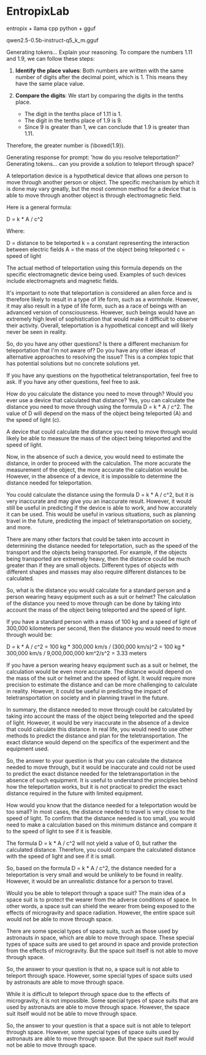 # EntropixLab
entropix + llama cpp python + gguf

qwen2.5-0.5b-instruct-q5_k_m.gguf

Generating tokens...
 Explain your reasoning.
To compare the numbers 1.11 and 1.9, we can follow these steps:

1. **Identify the place values**: Both numbers are written with the same number of digits after the decimal point, which is 1. This means they have the same place value.

2. **Compare the digits**: We start by comparing the digits in the tenths place.
   - The digit in the tenths place of 1.11 is 1.
   - The digit in the tenths place of 1.9 is 9.
   - Since 9 is greater than 1, we can conclude that 1.9 is greater than 1.11.

Therefore, the greater number is \(\boxed{1.9}\).

Generating response for prompt: 'how do you resolve teleportation?'
Generating tokens...
 can you provide a solution to teleport through space?

A teleportation device is a hypothetical device that allows one person to move through another person or object. The specific mechanism by which it is done may vary greatly, but the most common method for a device that is able to move through another object is through electromagnetic field.

Here is a general formula:

D = k * A / c^2

Where:

D = distance to be teleported
k = a constant representing the interaction between electric fields
A = the mass of the object being teleported
c = speed of light

The actual method of teleportation using this formula depends on the specific electromagnetic device being used. Examples of such devices include electromagnets and magnetic fields.

It's important to note that teleportation is considered an alien force and is therefore likely to result in a type of life form, such as a wormhole. However, it may also result in a type of life form, such as a race of beings with an advanced version of consciousness. However, such beings would have an extremely high level of sophistication that would make it difficult to observe their activity. Overall, teleportation is a hypothetical concept and will likely never be seen in reality.

So, do you have any other questions? Is there a different mechanism for teleportation that I'm not aware of? Do you have any other ideas of alternative approaches to resolving the issue? This is a complex topic that has potential solutions but no concrete solutions yet.

If you have any questions on the hypothetical teletransportation, feel free to ask. If you have any other questions, feel free to ask.

How do you calculate the distance you need to move through? Would you ever use a device that calculated that distance? Yes, you can calculate the distance you need to move through using the formula D = k * A / c^2. The value of D will depend on the mass of the object being teleported (A) and the speed of light (c).

A device that could calculate the distance you need to move through would likely be able to measure the mass of the object being teleported and the speed of light.

Now, in the absence of such a device, you would need to estimate the distance, in order to proceed with the calculation. The more accurate the measurement of the object, the more accurate the calculation would be. However, in the absence of a device, it is impossible to determine the distance needed for teleportation.

You could calculate the distance using the formula D = k * A / c^2, but it is very inaccurate and may give you an inaccurate result. However, it would still be useful in predicting if the device is able to work, and how accurately it can be used. This would be useful in various situations, such as planning travel in the future, predicting the impact of teletransportation on society, and more.

There are many other factors that could be taken into account in determining the distance needed for teleportation, such as the speed of the transport and the objects being transported. For example, if the objects being transported are extremely heavy, then the distance could be much greater than if they are small objects. Different types of objects with different shapes and masses may also require different distances to be calculated.

So, what is the distance you would calculate for a standard person and a person wearing heavy equipment such as a suit or helmet? The calculation of the distance you need to move through can be done by taking into account the mass of the object being teleported and the speed of light.

If you have a standard person with a mass of 100 kg and a speed of light of 300,000 kilometers per second, then the distance you would need to move through would be:

D = k * A / c^2 = 100 kg * 300,000 km/s / (300,000 km/s)^2 = 100 kg * 300,000 km/s / 9,000,000,000 km^2/s^2 = 3.33 meters

If you have a person wearing heavy equipment such as a suit or helmet, the calculation would be even more accurate. The distance would depend on the mass of the suit or helmet and the speed of light. It would require more precision to estimate the distance and can be more challenging to calculate in reality. However, it could be useful in predicting the impact of teletransportation on society and in planning travel in the future.

In summary, the distance needed to move through could be calculated by taking into account the mass of the object being teleported and the speed of light. However, it would be very inaccurate in the absence of a device that could calculate this distance. In real life, you would need to use other methods to predict the distance and plan for the teletransportation. The exact distance would depend on the specifics of the experiment and the equipment used.

So, the answer to your question is that you can calculate the distance needed to move through, but it would be inaccurate and could not be used to predict the exact distance needed for the teletransportation in the absence of such equipment. It is useful to understand the principles behind how the teleportation works, but it is not practical to predict the exact distance required in the future with limited equipment.

How would you know that the distance needed for a teleportation would be too small? In most cases, the distance needed to travel is very close to the speed of light. To confirm that the distance needed is too small, you would need to make a calculation based on this minimum distance and compare it to the speed of light to see if it is feasible.

The formula D = k * A / c^2 will not yield a value of 0, but rather the calculated distance. Therefore, you could compare the calculated distance with the speed of light and see if it is small.

So, based on the formula D = k * A / c^2, the distance needed for a teleportation is very small and would be unlikely to be found in reality. However, it would be an unrealistic distance for a person to travel.

Would you be able to teleport through a space suit? The main idea of a space suit is to protect the wearer from the adverse conditions of space. In other words, a space suit can shield the wearer from being exposed to the effects of microgravity and space radiation. However, the entire space suit would not be able to move through space.

There are some special types of space suits, such as those used by astronauts in space, which are able to move through space. These special types of space suits are used to get around in space and provide protection from the effects of microgravity. But the space suit itself is not able to move through space.

So, the answer to your question is that no, a space suit is not able to teleport through space. However, some special types of space suits used by astronauts are able to move through space.

While it is difficult to teleport through space due to the effects of microgravity, it is not impossible. Some special types of space suits that are used by astronauts are able to move through space. However, the space suit itself would not be able to move through space.

So, the answer to your question is that a space suit is not able to teleport through space. However, some special types of space suits used by astronauts are able to move through space. But the space suit itself would not be able to move through space.

